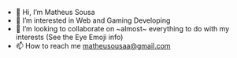 - 👋 Hi, I’m Matheus Sousa
- 👀 I’m interested in Web and Gaming Developing
- 💞️ I’m looking to collaborate on ~almost~ everything to do with my interests (See the Eye Emoji info)
- 📫 How to reach me matheusousaa@gmail.com
